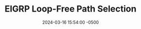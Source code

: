 ---
title: EIGRP Loop-Free Path Selection
date: 2024-03-16 15:54:00 -0500
categories: [EIGRP]
tags: [eigrp]     # TAG names should always be lowercase
---